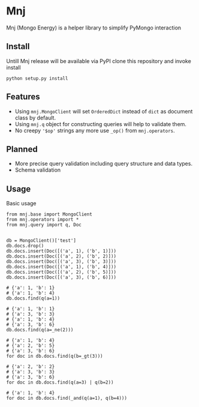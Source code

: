 # Mnj
Mnj (Mongo Energy) is a helper library to simplify PyMongo interaction

## Install
Untill Mnj release will be available via PyPI clone this repository and invoke install

    python setup.py install

## Features
* Using `mnj.MongoClient` will set `OrderedDict` instead of `dict` as document class by default.
* Using `mnj.q` object for constructing queries will help to validate them.
* No creepy `'$op'` strings any more use `_op()` from `mnj.operators`.

## Planned
* More precise query validation including query structure and data types.
* Schema validation

## Usage
Basic usage

    from mnj.base import MongoClient
    from mnj.operators import *
    from mnj.query import q, Doc
    
    
    db = MongoClient()['test']
    db.docs.drop()
    db.docs.insert(Doc([('a', 1), ('b', 1)]))
    db.docs.insert(Doc([('a', 2), ('b', 2)]))
    db.docs.insert(Doc([('a', 3), ('b', 3)]))
    db.docs.insert(Doc([('a', 1), ('b', 4)]))
    db.docs.insert(Doc([('a', 2), ('b', 5)]))
    db.docs.insert(Doc([('a', 3), ('b', 6)]))
    
    # {'a': 1, 'b': 1}
    # {'a': 1, 'b': 4}
    db.docs.find(q(a=1))
    
    # {'a': 1, 'b': 1}
    # {'a': 3, 'b': 3}
    # {'a': 1, 'b': 4}
    # {'a': 3, 'b': 6}
    db.docs.find(q(a=_ne(2)))

    # {'a': 1, 'b': 4}
    # {'a': 2, 'b': 5}
    # {'a': 3, 'b': 6}
    for doc in db.docs.find(q(b=_gt(3)))

    # {'a': 2, 'b': 2}
    # {'a': 3, 'b': 3}
    # {'a': 3, 'b': 6}
    for doc in db.docs.find(q(a=3) | q(b=2))

    # {'a': 1, 'b': 4}
    for doc in db.docs.find(_and(q(a=1), q(b=4)))
